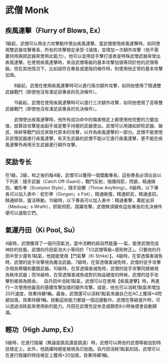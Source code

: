 # 武僧 Monk

## 疾風連擊（Flurry of Blows, Ex）
1級起，武僧可以用全力攻擊動作使出疾風連擊。當武僧使用疾風連擊時，如同使用雙武器攻擊專長，所有的攻擊檢定承受-2減值，並增加一次額外攻擊（他不需要持用兩把武器來使用此能力）。他可以並用徒手擊打或者是特殊武僧武器來使出疾風連擊。在使用疾風連擊時，來自武僧等級的基本攻擊加值等同於他的武僧等級。但在其他情況下，比如說符合專長或進階的條件時，則使用他正常的基本攻擊加值。

　　8級起，武僧在使用疾風連擊時可以進行兩次額外攻擊，如同他使用了精通雙武器戰鬥（即使他沒有滿足該專長的先決條件）。

　　15級起，武僧在使用疾風連擊時可以進行三次額外攻擊，如同他使用了高等雙武器戰鬥（即使他沒有滿足該專長的先決條件）。

　　武僧使出疾風連擊時，他所有成功命中的傷害檢定上都使用他完整的力量加值，就算該攻擊是由副手或是雙手持握的武器使出。武僧可以用諸如卸除武器、破武、摔絆等戰鬥招式來取代原本的攻擊，以作為疾風連擊的一部分。武僧不能使用非武僧武器進行疾風連擊，有天生武器的武僧不能以它進行疾風連擊，更不能在疾風連擊外再用天生武器進行額外攻擊。

## 奖励专长
在1級，2級，和之後的每4級，武僧可以獲得一個獎勵專長。這些專長必須出自以下列表：隨手武器（Catch Off-Guard），戰鬥反射，撥擋飛箭，閃避，精通擒抱，蠍形拳（Scorpion Style），隨手投擲（Throw Anything）。6級時，以下專長可以加入表中：蛇形拳（Gorgon』s Fist），精通衝撞，精通卸武，精通虛招，精通絆摔，靈活移動。10級時，以下專長可以加入表中：精通重擊，萬蛇出洞（Medusa』s Wrath），抓取飛箭，跳躍攻擊。武僧無須擁有這些專長的先決條件便可以選取它們。

## 氣運丹田（Ki Pool, Su）
4級時，武僧獲得了一個丹田氣池，當中流轉的超自然能量──氣，能使武僧完成神妙的技藝。武僧的丹田氣池大小等同於「1/2武僧等級+感知修正」。只要他的丹田中至少還有1點氣，他就能使用【鬥氣擊（Ki Strike）】。4級時，在穿透傷害減免時，武僧的徒手攻擊視為魔法武器。7級時，在穿透傷害減免時，武僧的徒手攻擊亦視為寒鐵和鍍銀武器。10級時，在穿透傷害減免時，武僧的徒手攻擊同樣被視為秩序武器；而16級時，在穿透傷害減免或對抗物品硬度的時候，武僧的徒手攻擊則被視為精金。
 
自丹田中消耗1點氣，武僧可以在使用【疾風連擊】時，再進行一次使用他最高的基礎攻擊加值的額外攻擊。或是，他也可以消耗1點氣來增加20尺速度，效果持續1輪。最後，武僧還可以消耗1點氣來讓自己在AC上獲得+4閃避加值，效果持續1輪。啟動這些能力都是一個迅捷動作。武僧在等級提升時，可以透過消耗氣來使用新的能力。丹田在武僧充足休息或靜思8小時後便會自動歸滿。

## 輕功（High Jump, Ex）
5級時，在進行跳躍（無論是跳高還是跳遠）時，武僧可以將他的武僧等級加到特技檢定上。此外，他跳躍時總是被視為已助跑。自丹田消耗1點氣的話，武僧可以在進行跳躍的特技檢定上獲得+20加值，效果持續1輪。